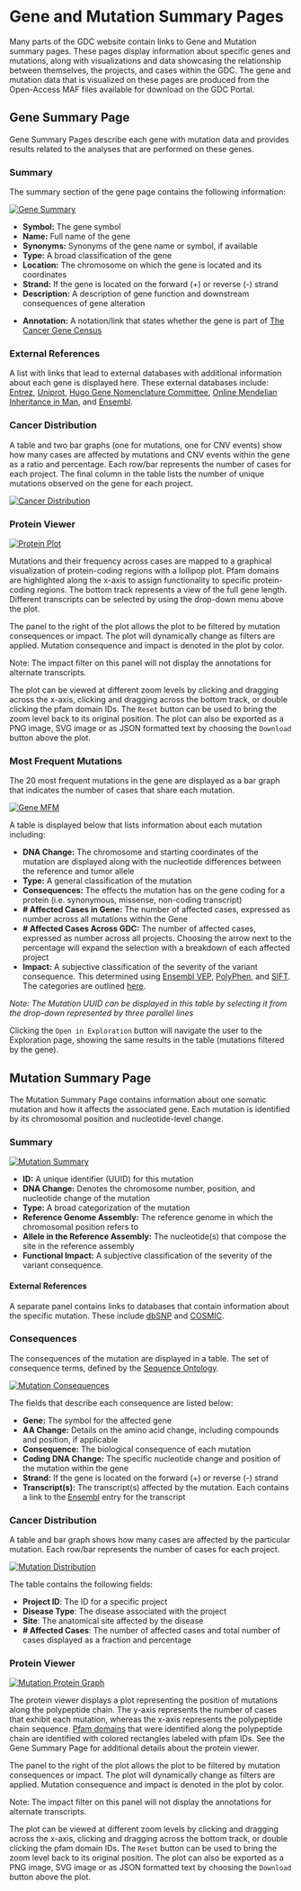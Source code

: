 # Gene and Mutation Summary Pages

Many parts of the GDC website contain links to Gene and Mutation summary pages. These pages display information about specific genes and mutations, along with visualizations and data showcasing the relationship between themselves, the projects, and cases within the GDC. The gene and mutation data that is visualized on these pages are produced from the Open-Access MAF files available for download on the GDC Portal.

## Gene Summary Page

Gene Summary Pages describe each gene with mutation data and provides results related to the analyses that are performed on these genes.  

### Summary

The summary section of the gene page contains the following information:

[![Gene Summary](images/GDC-Gene-Summary.png)](images/GDC-Gene-Summary.png "Click to see the full image.")

* __Symbol:__ The gene symbol
* __Name:__ Full name of the gene
* __Synonyms:__ Synonyms of the gene name or symbol, if available
* __Type:__ A broad classification of the gene
* __Location:__ The chromosome on which the gene is located and its coordinates
* __Strand:__ If the gene is located on the forward (+) or reverse (-) strand
* __Description:__ A description of gene function and downstream consequences of gene alteration
- __Annotation:__ A notation/link that states whether the gene is part of [The Cancer Gene Census](http://cancer.sanger.ac.uk/census/)

### External References

A list with links that lead to external databases with additional information about each gene is displayed here. These external databases include: [Entrez](https://www.ncbi.nlm.nih.gov/gquery/), [Uniprot](http://www.uniprot.org/), [Hugo Gene Nomenclature Committee](http://www.genenames.org/), [Online Mendelian Inheritance in Man](https://www.omim.org/), and [Ensembl](http://may2015.archive.ensembl.org/index.html).

### Cancer Distribution

A table and two bar graphs (one for mutations, one for CNV events) show how many cases are affected by mutations and CNV events within the gene as a ratio and percentage. Each row/bar represents the number of cases for each project.  The final column in the table lists the number of unique mutations observed on the gene for each project.

[![Cancer Distribution](images/GDC-Gene-CancerDist2.png)](images/GDC-Gene-CancerDist2.png "Click to see the full image.")

### Protein Viewer

[![Protein Plot](images/GDC-Gene-ProteinGraph.png)](images/GDC-Gene-ProteinGraph.png "Click to see the full image.")

Mutations and their frequency across cases are mapped to a graphical visualization of protein-coding regions with a lollipop plot. Pfam domains are highlighted along the x-axis to assign functionality to specific protein-coding regions. The bottom track represents a view of the full gene length. Different transcripts can be selected by using the drop-down menu above the plot.  

The panel to the right of the plot allows the plot to be filtered by mutation consequences or impact. The plot will dynamically change as filters are applied.  Mutation consequence and impact is denoted in the plot by color.

Note: The impact filter on this panel will not display the annotations for alternate transcripts.

The plot can be viewed at different zoom levels by clicking and dragging across the x-axis, clicking and dragging across the bottom track, or double clicking the pfam domain IDs. The `Reset` button can be used to bring the zoom level back to its original position. The plot can also be exported as a PNG image, SVG image or as JSON formatted text by choosing the `Download` button above the plot.

### Most Frequent Mutations

The 20 most frequent mutations in the gene are displayed as a bar graph that indicates the number of cases that share each mutation.  

[![Gene MFM](images/GDC-Gene-MFM.png)](images/GDC-Gene-MFM.png "Click to see the full image.")

A table is displayed below that lists information about each mutation including:

* __DNA Change:__ The chromosome and starting coordinates of the mutation are displayed along with the nucleotide differences between the reference and tumor allele
* __Type:__ A general classification of the mutation
* __Consequences:__ The effects the mutation has on the gene coding for a protein (i.e. synonymous, missense, non-coding transcript)
* __# Affected Cases in Gene:__ The number of affected cases, expressed as number across all mutations within the Gene
* __# Affected Cases Across GDC:__ The number of affected cases, expressed as number across all projects. Choosing the arrow next to the percentage will expand the selection with a breakdown of each affected project
* __Impact:__ A subjective classification of the severity of the variant consequence. This determined using [Ensembl VEP](http://www.ensembl.org/info/genome/variation/predicted_data.html), [PolyPhen](http://genetics.bwh.harvard.edu/pph/), and [SIFT](http://sift.jcvi.org/). The categories are outlined [here](https://docs.gdc.cancer.gov/Data/File_Formats/MAF_Format/#impact-categories).

*Note: The Mutation UUID can be displayed in this table by selecting it from the drop-down represented by three parallel lines*

Clicking the `Open in Exploration` button will navigate the user to the Exploration page, showing the same results in the table (mutations filtered by the gene).

## Mutation Summary Page

  The Mutation Summary Page contains information about one somatic mutation and how it affects the associated gene. Each mutation is identified by its chromosomal position and nucleotide-level change.

### Summary

  [![Mutation Summary](images/GDC-Mutation-Summary.png)](images/GDC-Mutation-Summary.png "Click to see the full image.")

  - __ID:__ A unique identifier (UUID) for this mutation
  - __DNA Change:__ Denotes the chromosome number, position, and nucleotide change of the mutation
  - __Type:__ A broad categorization of the mutation
  - __Reference Genome Assembly:__ The reference genome in which the chromosomal position refers to
  - __Allele in the Reference Assembly:__ The nucleotide(s) that compose the site in the reference assembly
  - __Functional Impact:__ A subjective classification of the severity of the variant consequence.

#### External References

  A separate panel contains links to databases that contain information about the specific mutation. These include [dbSNP](https://www.ncbi.nlm.nih.gov/projects/SNP/) and [COSMIC](http://cancer.sanger.ac.uk/cosmic).

### Consequences

The consequences of the mutation are displayed in a table.  The set of consequence terms, defined by the [Sequence Ontology](http://www.sequenceontology.org).

  [![Mutation Consequences](images/GDC-Mutation-Consequences.png)](images/GDC-Mutation-Consequences.png "Click to see the full image.")

The fields that describe each consequence are listed below:

  * __Gene:__ The symbol for the affected gene
  * __AA Change:__ Details on the amino acid change, including compounds and position, if applicable
  * __Consequence:__ The biological consequence of each mutation
  * __Coding DNA Change:__ The specific nucleotide change and position of the mutation within the gene
  * __Strand:__ If the gene is located on the forward (+) or reverse (-) strand
  * __Transcript(s):__ The transcript(s) affected by the mutation. Each contains a link to the [Ensembl](https://www.ensembl.org) entry for the transcript   

### Cancer Distribution

A table and bar graph shows how many cases are affected by the particular mutation. Each row/bar represents the number of cases for each project.

  [![Mutation Distribution](images/GDC-Mutation-CancerDist.png)](images/GDC-Mutation-CancerDist.png "Click to see the full image.")

The table contains the following fields:

  * __Project ID__: The ID for a specific project
  * __Disease Type__: The disease associated with the project
  * __Site__: The anatomical site affected by the disease
  * __# Affected Cases__: The number of affected cases and total number of cases displayed as a fraction and percentage

### Protein Viewer

  [![Mutation Protein Graph](images/GDC-Mutation-ProteinGraph.png)](images/GDC-Mutation-ProteinGraph.png "Click to see the full image.")

  The protein viewer displays a plot representing the position of mutations along the polypeptide chain. The y-axis represents the number of cases that exhibit each mutation, whereas the x-axis represents the polypeptide chain sequence. [Pfam domains](http://pfam.xfam.org/) that were identified along the polypeptide chain are identified with colored rectangles labeled with pfam IDs. See the Gene Summary Page for additional details about the protein viewer.

  The panel to the right of the plot allows the plot to be filtered by mutation consequences or impact.  The plot will dynamically change as filters are applied.  Mutation consequence and impact is denoted in the plot by color.

  Note: The impact filter on this panel will not display the annotations for alternate transcripts.

  The plot can be viewed at different zoom levels by clicking and dragging across the x-axis, clicking and dragging across the bottom track, or double clicking the pfam domain IDs. The `Reset` button can be used to bring the zoom level back to its original position. The plot can also be exported as a PNG image, SVG image or as JSON formatted text by choosing the `Download` button above the plot.
